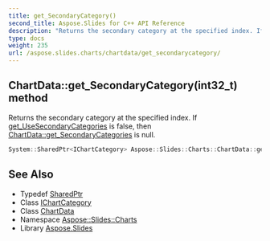 ```yaml
---
title: get_SecondaryCategory()
second_title: Aspose.Slides for C++ API Reference
description: "Returns the secondary category at the specified index. If get_UseSecondaryCategories is false, then ChartData::get_SecondaryCategories is null."
type: docs
weight: 235
url: /aspose.slides.charts/chartdata/get_secondarycategory/
---
```

## ChartData::get_SecondaryCategory(int32_t) method


Returns the secondary category at the specified index. If [get_UseSecondaryCategories](../get_usesecondarycategories/) is false, then [ChartData::get_SecondaryCategories](../get_secondarycategories/) is null.

```cpp
System::SharedPtr<IChartCategory> Aspose::Slides::Charts::ChartData::get_SecondaryCategory(int32_t index) override
```


## See Also

* Typedef [SharedPtr](../../../system/sharedptr/)
* Class [IChartCategory](../../ichartcategory/)
* Class [ChartData](../)
* Namespace [Aspose::Slides::Charts](../../)
* Library [Aspose.Slides](../../../)